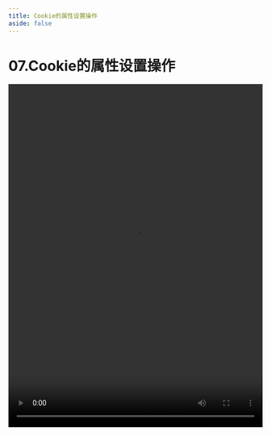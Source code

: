 ```yaml
---
title: Cookie的属性设置操作
aside: false
---
```


# 07.Cookie的属性设置操作

<video autoplay src="http://qn.chinavanes.com/nodejs/module-14/07.Cookie的属性设置操作.mp4" controls controlsList="nodownload" width="100%" height="680"/>

